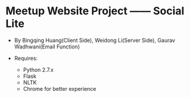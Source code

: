 Meetup Website Project —— Social Lite
=====
- By Bingqing Huang(Client Side), Weidong Li(Server Side), Gaurav Wadhwani(Email Function)

- Requires:
  - Python 2.7.x
  - Flask
  - NLTK
  - Chrome for better experience
